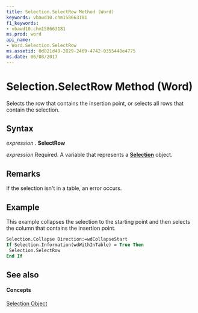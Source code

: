 ```yaml
---
title: Selection.SelectRow Method (Word)
keywords: vbawd10.chm158663181
f1_keywords:
- vbawd10.chm158663181
ms.prod: word
api_name:
- Word.Selection.SelectRow
ms.assetid: 0d821d49-2829-2469-4742-0355440e4775
ms.date: 06/08/2017
---
```



# Selection.SelectRow Method (Word)

Selects the row that contains the insertion point, or selects all rows that contain the selection.


## Syntax

 _expression_ . **SelectRow**

 _expression_ Required. A variable that represents a **[Selection](selection-object-word.md)** object.


## Remarks

If the selection isn't in a table, an error occurs.


## Example

This example collapses the selection to the starting point and then selects the column that contains the insertion point.


```vb
Selection.Collapse Direction:=wdCollapseStart 
If Selection.Information(wdWithInTable) = True Then 
 Selection.SelectRow 
End If
```


## See also


#### Concepts


[Selection Object](selection-object-word.md)

